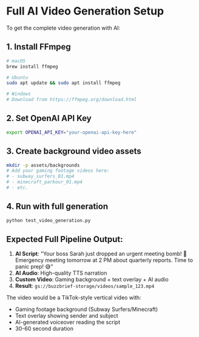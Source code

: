 # Full AI Video Generation Setup

To get the complete video generation with AI:

## 1. Install FFmpeg
```bash
# macOS
brew install ffmpeg

# Ubuntu
sudo apt update && sudo apt install ffmpeg

# Windows
# Download from https://ffmpeg.org/download.html
```

## 2. Set OpenAI API Key
```bash
export OPENAI_API_KEY="your-openai-api-key-here"
```

## 3. Create background video assets
```bash
mkdir -p assets/backgrounds
# Add your gaming footage videos here:
# - subway_surfers_01.mp4
# - minecraft_parkour_01.mp4
# - etc.
```

## 4. Run with full generation
```bash
python test_video_generation.py
```

## Expected Full Pipeline Output:
1. **AI Script**: "Your boss Sarah just dropped an urgent meeting bomb! 🚨 Emergency meeting tomorrow at 2 PM about quarterly reports. Time to panic prep! 😅"
2. **AI Audio**: High-quality TTS narration 
3. **Custom Video**: Gaming background + text overlay + AI audio
4. **Result**: `gs://buzzbrief-storage/videos/sample_123.mp4`

The video would be a TikTok-style vertical video with:
- Gaming footage background (Subway Surfers/Minecraft)
- Text overlay showing sender and subject
- AI-generated voiceover reading the script
- 30-60 second duration